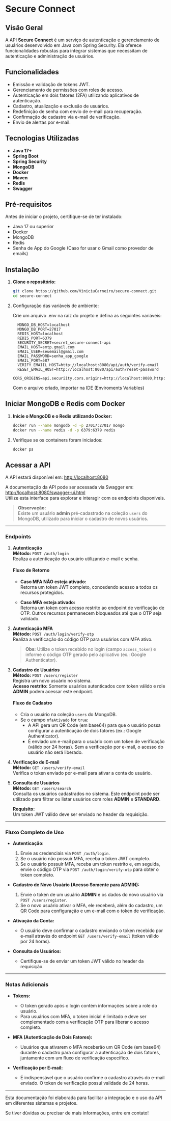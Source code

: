 # Secure Connect

## Visão Geral

A API **Secure Connect** é um serviço de autenticação e gerenciamento de usuários desenvolvido em Java com Spring Security. Ela oferece funcionalidades robustas para integrar sistemas que necessitam de autenticação e administração de usuários.

## Funcionalidades

- Emissão e validação de tokens JWT.
- Gerenciamento de permissões com roles de acesso.
- Autenticação em dois fatores (2FA) utilizando aplicativos de autenticação.
- Cadastro, atualização e exclusão de usuários.
- Redefinição de senha com envio de e-mail para recuperação.
- Confirmação de cadastro via e-mail de verificação.
- Envio de alertas por e-mail.

## Tecnologias Utilizadas

- **Java 17+**
- **Spring Boot**
- **Spring Security**
- **MongoDB**
- **Docker**
- **Maven**
- **Redis**
- **Swagger**

## Pré-requisitos

Antes de iniciar o projeto, certifique-se de ter instalado:

- Java 17 ou superior
- Docker
- MongoDB
- Redis
- Senha de App do Google (Caso for usar o Gmail como provedor de emails)

## Instalação

1. **Clone o repositório:**

   ```bash
   git clone https://github.com/ViniciuCarneiro/secure-connect.git
   cd secure-connect

2. Configuração das variáveis de ambiente:

   Crie um arquivo .env na raiz do projeto e defina as seguintes variáveis:

         MONGO_DB_HOST=localhost
         MONGO_DB_PORT=27017
         REDIS_HOST=localhost
         REDIS_PORT=6379
         SECURITY_SECRET=secret_secure-connect-api
         EMAIL_HOST=smtp.gmail.com
         EMAIL_USER=seuemail@gmail.com
         EMAIL_PASSWORD=senha_app_google
         EMAIL_PORT=587
         VERIFY_EMAIIL_HOST=http://localhost:8080/api/auth/verify-email
         RESET_EMAIL_HOST=http://localhost:8080/api/auth/reset-password
         CORS_ORIGINS=api.securiity.cors.origins=http://localhost:8080,http://localhost:3000
   
   Com o arquivo criado, importar na IDE (Enviroments Variables)


## Iniciar MongoDB e Redis com Docker

1. **Inicie o MongoDB e o Redis utilizando Docker:**

   ```bash
   docker run --name mongodb -d -p 27017:27017 mongo
   docker run --name redis -d -p 6379:6379 redis

2. Verifique se os containers foram iniciados:
   ```bash
   docker ps

## Acessar a API

A API estará disponível em: [http://localhost:8080](http://localhost:8080)

A documentação da API pode ser acessada via Swagger em: [http://localhost:8080/swagger-ui.html](http://localhost:8080/swagger-ui.html)  
Utilize esta interface para explorar e interagir com os endpoints disponíveis.

> **Observação:**  
> Existe um usuário **admin** pré-cadastrado na coleção `users` do MongoDB, utilizado para iniciar o cadastro de novos usuários.

---

### Endpoints

1. **Autenticação**  
   **Método:** `POST /auth/login`  
   Realiza a autenticação do usuário utilizando e-mail e senha.

   #### Fluxo de Retorno
   - **Caso MFA NÃO esteja ativado:**  
     Retorna um token JWT completo, concedendo acesso a todos os recursos protegidos.

   - **Caso MFA esteja ativado:**  
     Retorna um token com acesso restrito ao endpoint de verificação de OTP. Outros recursos permanecem bloqueados até que o OTP seja validado.

2. **Autenticação MFA**  
   **Método:** `POST /auth/login/verify-otp`  
   Realiza a verificação do código OTP para usuários com MFA ativo.

   > **Obs:** Utilize o token recebido no login (campo `access_token`) e informe o código OTP gerado pelo aplicativo (ex.: Google Authenticator).

3. **Cadastro de Usuários**  
   **Método:** `POST /users/register`  
   Registra um novo usuário no sistema.  
   **Acesso restrito:** Somente usuários autenticados com token válido e role **ADMIN** podem acessar este endpoint.

   #### Fluxo de Cadastro
   - Cria o usuário na coleção `users` do MongoDB.
   - Se o campo `mfaAtivado` for `true`:
      - A API gera um QR Code (em base64) para que o usuário possa configurar a autenticação de dois fatores (ex.: Google Authenticator).
      - É enviado um e-mail para o usuário com um token de verificação (válido por 24 horas). Sem a verificação por e-mail, o acesso do usuário não será liberado.


4. **Verificação de E-mail**  
   **Método:** `GET /users/verify-email`  
   Verifica o token enviado por e-mail para ativar a conta do usuário.


5. **Consulta de Usuários**  
   **Método:** `GET /users/search`  
   Consulta os usuários cadastrados no sistema. Este endpoint pode ser utilizado para filtrar ou listar usuários com roles **ADMIN** e **STANDARD**.

   **Requisito:**  
   Um token JWT válido deve ser enviado no header da requisição.

---

### Fluxo Completo de Uso

- **Autenticação:**
   1. Envie as credenciais via `POST /auth/login`.
   2. Se o usuário não possuir MFA, receba o token JWT completo.
   3. Se o usuário possuir MFA, receba um token restrito e, em seguida, envie o código OTP via `POST /auth/login/verify-otp` para obter o token completo.


- **Cadastro de Novo Usuário (Acesso Somente para ADMIN):**
   1. Envie o token de um usuário **ADMIN** e os dados do novo usuário via `POST /users/register`.
   2. Se o novo usuário ativar o MFA, ele receberá, além do cadastro, um QR Code para configuração e um e-mail com o token de verificação.


- **Ativação da Conta:**
   - O usuário deve confirmar o cadastro enviando o token recebido por e-mail através do endpoint `GET /users/verify-email` (token válido por 24 horas).


- **Consulta de Usuários:**
   - Certifique-se de enviar um token JWT válido no header da requisição.

---

### Notas Adicionais

- **Tokens:**
   - O token gerado após o login contém informações sobre a role do usuário.
   - Para usuários com MFA, o token inicial é limitado e deve ser complementado com a verificação OTP para liberar o acesso completo.

- **MFA (Autenticação de Dois Fatores):**
   - Usuários que ativarem o MFA receberão um QR Code (em base64) durante o cadastro para configurar a autenticação de dois fatores, juntamente com um fluxo de verificação específico.

- **Verificação por E-mail:**
   - É indispensável que o usuário confirme o cadastro através do e-mail enviado. O token de verificação possui validade de 24 horas.

---

Esta documentação foi elaborada para facilitar a integração e o uso da API em diferentes sistemas e projetos.

Se tiver dúvidas ou precisar de mais informações, entre em contato!
